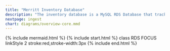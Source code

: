 ```yaml
---
title: "Merritt Inventory Database"
description: "The inventory database is a MySQL RDS Database that tracks the objects and files in the Merritt Repository"
nextpage: ingest
chart: diagrams/overview-core.mmd
---
```

{% include mermaid.html %}
{% include start.html %}
  class RDS FOCUS
  linkStyle 2 stroke:red,stroke-width:3px
{% include end.html %}
